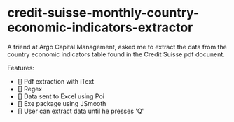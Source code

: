 # credit-suisse-monthly-country-economic-indicators-extractor

A friend at Argo Capital Management, asked me to extract the data from the country economic indicators table found in the Credit Suisse pdf docunent. 

Features: 
- [] Pdf extraction with iText
- [] Regex
- [] Data sent to Excel using Poi
- [] Exe package using JSmooth
- [] User can extract data until he presses 'Q'

